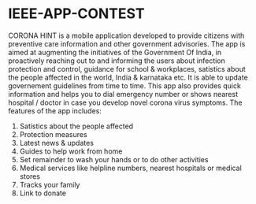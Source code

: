 # IEEE-APP-CONTEST
CORONA HINT is a mobile application developed to provide citizens with preventive care information and other government advisories. 
The app is aimed at augmenting the initiatives of the Government Of India, in proactively reaching out to and informing the users about infection protection and control, guidance for school & workplaces, satistics about the people affected in the world, India & karnataka etc.
It is able to update governement guidelines from time to time.
This app also provides quick information and helps you to dial emergency number or shows nearest hospital / doctor in case you develop novel corona virus symptoms.
The features of the app includes:
1.  Satistics about the people affected
2.  Protection measures 
3.  Latest news & updates
4.  Guides to help work from home
5.  Set remainder to wash your hands or to do other activities
6.  Medical services like helpline numbers, nearest hospitals or medical stores
7.  Tracks your family
8.  Link to donate
